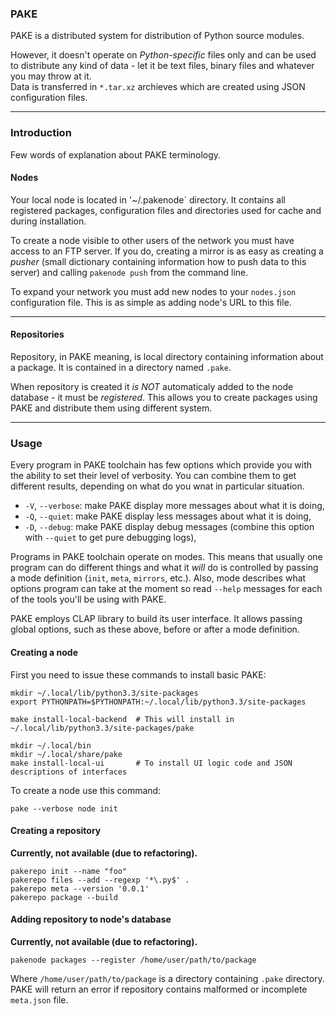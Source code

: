 ### PAKE 

PAKE is a distributed system for distribution of Python source modules.

However, it doesn't operate on *Python-specific* files only and can be used to distribute any kind of
data - let it be text files, binary files and whatever you may throw at it.  
Data is transferred in `*.tar.xz` archieves which are created using JSON configuration files. 

----

### Introduction

Few words of explanation about PAKE terminology.

#### Nodes

Your local node is located in '~/.pakenode` directory. It contains all registered packages, configuration files and 
directories used for cache and during installation. 

To create a node visible to other users of the network you must have access to an FTP server. 
If you do, creating a mirror is as easy as creating a *pusher* (small dictionary containing information how to push data
to this server) and calling `pakenode push` from the command line. 

To expand your network you must add new nodes to your `nodes.json` configuration file. This is as simple as adding node's URL
to this file.

----

#### Repositories

Repository, in PAKE meaning, is local directory containing information about a package. It is contained in a directory
named `.pake`.

When repository is created it *is NOT* automaticaly added to the node database - it must be *registered*. 
This allows you to create packages using PAKE and distribute them using different system. 

----

### Usage

Every program in PAKE toolchain has few options which provide you with the ability to set their level of
verbosity. You can combine them to get different results, depending on what do you wnat in particular situation.

*   `-V`, `--verbose`:      make PAKE display more messages about what it is doing,
*   `-Q`, `--quiet`:        make PAKE display less messages about what it is doing,
*   `-D`, `--debug`:        make PAKE display debug messages (combine this option with `--quiet` to get pure debugging logs),

Programs in PAKE toolchain operate on modes. This means that usually one program can do different things and what it *will* do
is controlled by passing a mode definition (`init`, `meta`, `mirrors`, etc.). Also, mode describes what options program can
take at the moment so read `--help` messages for each of the tools you'll be using with PAKE.

PAKE employs CLAP library to build its user interface. It allows passing global options, such as these above, before or
after a mode definition.


#### Creating a node

First you need to issue these commands to install basic PAKE:

    mkdir ~/.local/lib/python3.3/site-packages
    export PYTHONPATH=$PYTHONPATH:~/.local/lib/python3.3/site-packages

    make install-local-backend  # This will install in ~/.local/lib/python3.3/site-packages/pake

    mkdir ~/.local/bin
    mkdir ~/.local/share/pake
    make install-local-ui       # To install UI logic code and JSON descriptions of interfaces

To create a node use this command:

    pake --verbose node init


#### Creating a repository

**Currently, not available (due to refactoring).**

    pakerepo init --name "foo"
    pakerepo files --add --regexp '*\.py$' .
    pakerepo meta --version '0.0.1'
    pakerepo package --build


#### Adding repository to node's database

**Currently, not available (due to refactoring).**

    pakenode packages --register /home/user/path/to/package

Where `/home/user/path/to/package` is a directory containing `.pake` directory.
PAKE will return an error if repository contains malformed or incomplete `meta.json` file.
